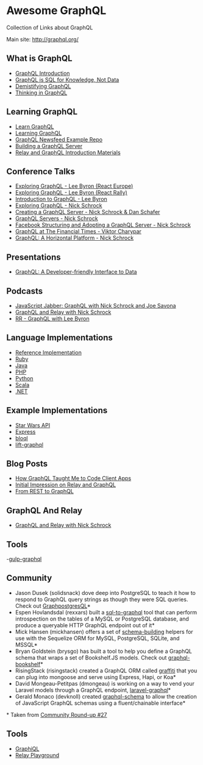 # Awesome GraphQL

Collection of Links about GraphQL

Main site: http://graphql.org/

## What is GraphQL

- [GraphQL Introduction](https://facebook.github.io/react/blog/2015/05/01/graphql-introduction.html)
- [GraphQL is SQL for Knowledge, Not Data](http://hhvm.ovh/entry/graphql-is-sql-for-knowledge-not-data)
- [Demistifying GraphQL](https://medium.com/@devknoll/demystifying-graphql-86fb2febee14)
- [Thinking in GraphQL](https://facebook.github.io/relay/docs/thinking-in-graphql.html)

## Learning GraphQL

- [Learn GraphQL](https://learngraphql.com/)
- [Learning GraphQL](https://github.com/mugli/learning-graphql)
- [GraphQL Newsfeed Example Repo](https://github.com/reindexio/graphql-nodejs-newsfeed)
- [Building a GraphQL Server](https://www.reindex.io/blog/building-a-graphql-server-with-node-js-and-sql/)
- [Relay and GraphQL Introduction Materials](https://quip.com/oLxzA1gTsJsE)

## Conference Talks

- [Exploring GraphQL - Lee Byron (React Europe)](https://www.youtube.com/watch?v=WQLzZf34FJ8)
- [Exploring GraphQL - Lee Byron (React Rally)](https://www.youtube.com/watch?v=cr4QB3j8qFc)
- [Introduction to GraphQL - Lee Byron](https://vimeo.com/144817545)
- [Exploring GraphQL - Nick Schrock](https://www.youtube.com/watch?v=_9RgHXqH8J0)
- [Creating a GraphQL Server - Nick Schrock & Dan Schafer](https://www.youtube.com/watch?v=gY48GW87Feo)
- [GraphQL Servers - Nick Schrock](https://www.youtube.com/watch?v=KOudxKJXsjc)
- [Facebook Structuring and Adopting a GraphQL Server - Nick Schrock](https://www.youtube.com/watch?v=ox8qGHUHrQo)
- [GraphQL at The Financial Times - Viktor Charypar](https://www.youtube.com/watch?v=S0s935RKKB4)
- [GraphQL: A Horizontal Platform - Nick Schrock](https://www.youtube.com/watch?v=LQFQl8EsV3k)


## Presentations

- [GraphQL: A Developer-friendly Interface to Data](https://speakerdeck.com/fson/graphql-a-developer-friendly-interface-to-data)

## Podcasts

- [JavaScript Jabber: GraphQL with Nick Schrock and Joe Savona](https://devchat.tv/js-jabber/152-jsj-graphql-and-relay-with-nick-schrock-and-joe-savona-)
- [GraphQL and Relay with Nick Schrock](http://softwareengineeringdaily.com/2015/09/19/graphql-and-relay-with-nick-schrock/)
- [RR - GraphQL with Lee Byron](https://devchat.tv/ruby-rogues/231-rr-graphql-with-lee-byron)

## Language Implementations

- [Reference Implementation](https://github.com/graphql/graphql-js)
- [Ruby](https://github.com/rmosolgo/graphql-ruby)
- [Java](https://github.com/andimarek/graphql-java)
- [PHP](https://github.com/webonyx/graphql-php)
- [Python](https://github.com/dittos/graphql-py)
- [Scala](https://github.com/sangria-graphql/sangria)
- [.NET](https://github.com/joemcbride/graphql-dotnet)

## Example Implementations

- [Star Wars API](https://github.com/graphql/swapi-graphql)
- [Express](https://github.com/graphql/express-graphql)
- [bloql](https://github.com/adriantoine/bloql)
- [lift-graphql](https://github.com/jdivock/lift-graphql)

## Blog Posts

- [How GraphQL Taught Me to Code Client Apps](https://medium.com/@gregoryziegan/how-graphql-taught-me-to-code-client-apps-1c631a9953bd)
- [Initial Impression on Relay and GraphQL](https://kadira.io/blog/graphql/initial-impression-on-relay-and-graphql)
- [From REST to GraphQL](https://blog.jacobwgillespie.com/from-rest-to-graphql-b4e95e94c26b)

## GraphQL And Relay

- [GraphQL and  Relay with Nick Schrock](http://softwareengineeringdaily.com/2015/09/19/graphql-and-relay-with-nick-schrock/)

## Tools

-[gulp-graphql](https://github.com/flipside/gulp-graphql)

## Community 

- Jason Dusek (solidsnack) dove deep into PostgreSQL to teach it how to respond to GraphQL query strings as though they were SQL queries. Check out [GraphpostgresQL](https://github.com/solidsnack/GraphpostgresQL)*
- Espen Hovlandsdal (rexxars) built a [sql-to-graphql](https://github.com/vaffel/sql-to-graphql) tool that can perform introspection on the tables of a MySQL or PostgreSQL database, and produce a queryable HTTP GraphQL endpoint out of it*
- Mick Hansen (mickhansen) offers a set of [schema-building](https://github.com/mickhansen/graphql-sequelize) helpers for use with the Sequelize ORM for MySQL, PostgreSQL, SQLite, and MSSQL*
- Bryan Goldstein (brysgo) has built a tool to help you define a GraphQL schema that wraps a set of Bookshelf.JS models. Check out [graphql-bookshelf](https://github.com/brysgo/graphql-bookshelf)*
- RisingStack (risingstack) created a GraphQL ORM called [graffiti](https://github.com/RisingStack/graffiti) that you can plug into mongoose and serve using Express, Hapi, or Koa*
- David Mongeau-Petitpas (dmongeau) is working on a way to vend your Laravel models through a GraphQL endpoint, [laravel-graphql](https://github.com/Folkloreatelier/laravel-graphql)*
- Gerald Monaco (devknoll) created [graphql-schema](https://github.com/devknoll/graphql-schema) to allow the creation of JavaScript GraphQL schemas using a fluent/chainable interface*


\* Taken from [Community Round-up #27](http://facebook.github.io/react/blog/2015/09/14/community-roundup-27.html)

## Tools

- [GraphiQL](https://github.com/graphql/graphiql)
- [Relay Playground](https://facebook.github.io/relay/prototyping/playground.html)
